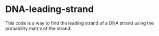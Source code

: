 # DNA-leading-strand
This code is a way to find the leading strand of a DNA strand using the probability matrix of the strand.
